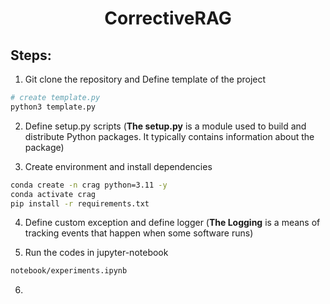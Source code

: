 <h1 align=center> CorrectiveRAG </h1>

## Steps:

1. Git clone the repository and Define template of the project

```bash
# create template.py
python3 template.py
```

2. Define setup.py scripts (**The setup.py** is a module used to build and distribute Python packages. It typically contains information about the package)


3. Create environment and install dependencies

```bash
conda create -n crag python=3.11 -y
conda activate crag
pip install -r requirements.txt
```

4. Define custom exception and define logger (**The Logging** is a means of tracking events that happen when some software runs)

5. Run the codes in jupyter-notebook
```bash
notebook/experiments.ipynb
```

6. 